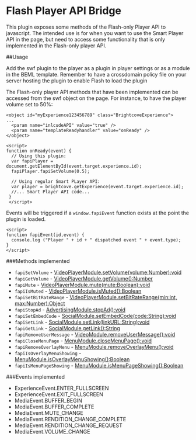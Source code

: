 Flash Player API Bridge
=======================

This plugin exposes some methods of the Flash-only Player API to javascript. The intended use is for when you want to use the Smart Player API in the page, but need to access some functionality that is only implemented in the Flash-only player API.

##Usage

Add the swf plugin to the player as a plugin in player settings or as a module in the BEML template. Remember to have a crossdomain policy file on your server hosting the plugin to enable Flash to load the plugin

The Flash-only player API methods that have been implemented can be accessed from the swf object on the page. For instance, to have the player volume set to 50%:

    <object id="myExperience123456789" class="BrightcoveExperience">
    ...
      <param name="inlcudeAPI" value="true" />
      <param name="templateReadyhandler" value="onReady" />
    </object>

    <script>
    function onReady(event) {
      // Using this plugin:
      var fapiPlayer = document.getElementById(event.target.experience.id);
      fapiPlayer.fapiSetVolume(0.5);
      
      // Using regular Smart PLayer API:
      var player = brightcove.getExperience(event.target.experience.id);
      //... Smart Player API code...
     }
     </script>
     
Events will be triggered if a `window.fapiEvent` function exists at the point the plugin is loaded.

    <script>
    function fapiEvent(id,event) {
      console.log ("Player " + id + " dispatched event " + event.type);
    }
    </script>

###Methods implemented

* `fapiSetVolume` - [VideoPlayerModule.setVolume(volume:Number):void](http://docs.brightcove.com/en/video-cloud/player/com/brightcove/api/modules/VideoPlayerModule.html#setVolume%28%29)
* `fapiGetVolume` - [VideoPlayerModule.getVolume():Number](http://docs.brightcove.com/en/video-cloud/player/com/brightcove/api/modules/VideoPlayerModule.html#getVolume%28%29)
* `fapiMute` - [VideoPlayerModule.mute(mute:Boolean):void](http://docs.brightcove.com/en/video-cloud/player/com/brightcove/api/modules/VideoPlayerModule.html#mute%28%29)
* `fapiIsMuted` - [VideoPlayerModule.isMuted():Boolean](http://docs.brightcove.com/en/video-cloud/player/com/brightcove/api/modules/VideoPlayerModule.html#getVolume%28%29)
* `fapiSetBitRateRange` - [VideoPlayerModule.setBitRateRange(min:int, max:Number):Object](http://docs.brightcove.com/en/video-cloud/player/com/brightcove/api/modules/VideoPlayerModule.html#setBitRateRange%28%29)
* `fapiStopAd` - [AdvertisingModule.stopAd():void](http://docs.brightcove.com/en/video-cloud/player/com/brightcove/api/modules/AdvertisingModule.html#stopAd%28%29)
* `fapiSetEmbedCode` - [SocialModule.setEmbedCode(code:String):void](http://docs.brightcove.com/en/video-cloud/player/com/brightcove/api/modules/SocialModule.html#setLink%28%29)
* `fapiSetLink` - [SocialModule.setLink(linkURL:String):void](http://docs.brightcove.com/en/video-cloud/player/com/brightcove/api/modules/SocialModule.html#setEmbedCode%28%29)
* `fapiGetLink` - [SocialModule.getLink():String](http://docs.brightcove.com/en/video-cloud/player/com/brightcove/api/modules/SocialModule.html#getLink%28%29)
* `fapiRemoveUserMessage` - [VideoModule.removeUserMessage():void](http://docs.brightcove.com/en/video-cloud/player/com/brightcove/api/modules/VideoModule.html#removeUserMessage%28%29)
* `fapiCloseMenuPage` - [MenuModule.closeMenuPage():void](http://docs.brightcove.com/en/video-cloud/player/com/brightcove/api/modules/MenuModule.html#closeMenuPage%28%29)
* `fapiRemoveOverlayMenu` - [MenuModule.removeOverlayMenu():void](http://docs.brightcove.com/en/video-cloud/player/com/brightcove/api/modules/MenuModule.html#removeOverlayMenu%28%29)
* `fapiIsOverlayMenuShowing` - [MenuModule.isOverlayMenuShowing():Boolean](http://docs.brightcove.com/en/video-cloud/player/com/brightcove/api/modules/MenuModule.html#isOverlayMenuShowing%28%29)
* `fapiIsMenuPageShowing` - [MenuModule.isMenuPageShowing():Boolean](http://docs.brightcove.com/en/video-cloud/player/com/brightcove/api/modules/MenuModule.html#isMenuPageShowing%28%29)

###Events implemented

* ExperienceEvent.ENTER_FULLSCREEN
* ExperienceEvent.EXIT_FULLSCREEN
* MediaEvent.BUFFER_BEGIN
* MediaEvent.BUFFER_COMPLETE
* MediaEvent.MUTE_CHANGE
* MediaEvent.RENDITION_CHANGE_COMPLETE
* MediaEvent.RENDITION_CHANGE_REQUEST
* MediaEvent.VOLUME_CHANGE